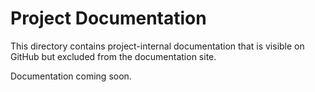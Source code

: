 <!-- tldr ::: Project-internal documentation not published to docs site -->
<!-- stub ::: Document pending completion -->
<!-- todo ::: @agent complete this document -->
# Project Documentation

This directory contains project-internal documentation that is visible on GitHub but excluded from the documentation site.

Documentation coming soon.